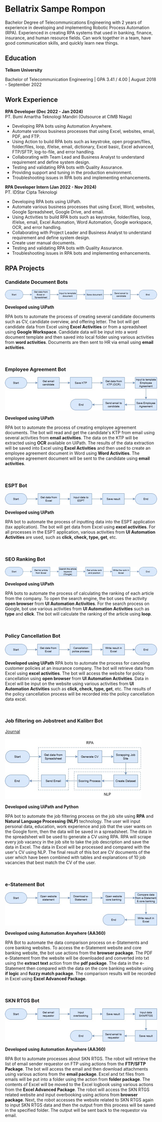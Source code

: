 # Bellatrix Sampe Rompon

Bachelor Degree of Telecommunications Engineering with 2 years of experience in developing and implementing Robotic Process Automation (RPA). Experienced in creating RPA systems that used in banking, finance, insurance, and human resource fields. Can work together in a team, have good communication skills, and quickly learn new things.

## Education
**Telkom University**

Bachelor of Telecommunication Engineering | GPA 3.41 / 4.00 | August 2018 - September 2022

## Work Experience


**RPA Developer (Dec 2022 - Jan 2024)** <br>
PT. Bumi Amartha Teknologi Mandiri (Outsource at CIMB Niaga)
- Developing RPA bots using Automation Anywhere.
- Automate various business processes that using Excel, websites, email, PDF, and FTP.
- Using Action to build RPA bots such as keystroke, open program/files, folder/files, loop, if/else, email, dictionary,
Excel basic, Excel advanced, FTP/SFTP, log-to-file, and error handling.
- Collaborating with Team Lead and Business Analyst to understand requirement and define system design.
- Testing and validating RPA bots with Quality Assurance.
- Providing support and tuning in the production environment.
- Troubleshooting issues in RPA bots and implementing enhancements.

**RPA Developer Intern (Jan 2022 - Nov 2024)**<br>
PT. IDStar Cipta Teknologi
- Developing RPA bots using UiPath.
- Automate various business processes that using Excel, Word, websites, Google Spreadsheet, Google Drive, and
email.
- Using Activities to build RPA bots such as keystroke, folder/files, loop, if/else, email, Excel Automation, Word
Automation, Google workspace, OCR, and error handling.
- Collaborating with Project Leader and Business Analyst to understand requirement and define system design.
- Create user manual documents.
- Testing and validating RPA bots with Quality Assurance.
- Troubleshooting issues in RPA bots and implementing enhancements.

## RPA Projects


### Candidate Document Bots

![Candidate Document Bots](/assets/img/Candidate_Document_Bots_Flow.jpg)

**Developed using UiPath** 

RPA bots to automate the process of creating several candidate documents such as CV, candidate overview, and offering letter. The bot will get candidate data from Excel using **Excel Activities** or from a spreadsheet using **Google Workspace**. Candidate data will be input into a word document template and then saved into local folder using various activities from **word activities**. Documents are then sent to HR via email using **email activities**.

<br>

### Employee Agreement Bot

![Employee Agreement Bot](/assets/img/Employee_Agreement_Bot_Flow.jpg)

**Developed using UiPath** 

RPA bot to automate the process of creating employee agreement documents. The bot will read and get the candidate's KTP from email using several activities from **email activities**. The data on the KTP will be extracted using **OCR** ​​available on UiPath. The results of the data extraction will be saved into Excel using **Excel Activities** and then used to create an employee agreement document in Word using **Word Activities**. The employee agreement document will be sent to the candidate using **email activities**.

<br>

### ESPT Bot

![ESPT Bot](/assets/img/ESPT_Bot_Flow.jpg)

**Developed using UiPath** 

RPA bot to automate the process of inputting data into the ESPT application (tax application). The bot will get data from Excel using **excel activities**. For all processes in the ESPT application, various activities from **UI Automation Activities** are used, such as **click, check, type, get**, etc.

<br>

### SEO Ranking Bot

![SEO Ranking Bot](/assets/img/SEO_Ranking_Bot_Flow.jpg)

**Developed using UiPath** 

RPA bots to automate the process of calculating the ranking of each article from the company. To open the search engine, the bot uses the activity **open browser** from **UI Automation Activities**. For the search process on Google, bot use various activities from **UI Automation Activities** such as **type** and **click**. The bot will calculate the ranking of the article using **loop**.

<br>

### Policy Cancellation Bot

![Policy Cancellation Bot](/assets/img/Policy_Cancellation_Bot_Flow.jpg)

**Developed using UiPath** 
RPA bots to automate the process for canceling customer policies at an insurance company. The bot will retrieve data from Excel using **excel activities**. The bot will access the website for policy cancellation using **open browser** from **UI Automation Activities**. Data in Excel will be input on the website using various activities from **UI Automation Activities** such as **click, check, type, get**, etc. The results of the policy cancellation process will be recorded into the policy cancellation data excel.

<br>

### Job filtering on Jobstreet and Kalibrr Bot

[Journal](https://drive.google.com/drive/folders/1cYbpd9oaZZ6taVlCAc45Rp5rCD6evMKR?usp=drive_link)

![Job Filtering Bot](/assets/img/Job_Filtering_Bot_Flow.jpg)

**Developed using UiPath and Python** 

RPA bot to automate the job filtering process on the job site using **RPA** and **Natural Language Processing (NLP)** technology. The user will input personal data, education, work experience and job that the user wants on the Google form, then the data will be saved in a spreadsheet. The data in the spreadsheet will be used to generate a CV using RPA. RPA will scrape every job vacancy in the job site to take the job description and save the data in Excel. The data in Excel will be processed and compared with the user's CV using NLP. The final result of this bot are CV documents of the user which have been combined with tables and explanations of 10 job vacancies that best match the CV of the user.

<br>

### e-Statement Bot

![Statement Bot](/assets/img/Statement_Bot_Flow.jpg)

**Developed using Automation Anywhere (AA360)**

RPA Bot to automate the data comparison process on e-Statements and core banking websites. To access the e-Statement website and core banking website, the bot use actions from the **browser package**. The PDF e-Statement from the website will be downloaded and converted into txt using the **extract text** action from the **pdf package**. The data in the e-Statement then compared with the data on the core banking website using **if logic** and **fuzzy match package**. The comparison results will be recorded in Excel using **Excel Advanced Package**.

<br>

### SKN RTGS Bot

![SKN RTGS Bot](/assets/img/RTGS_Bot_Flow.jpg)

**Developed using Automation Anywhere (AA360)**

RPA Bot to automate processes about SKN RTGS. The robot will retrieve the list of email sender requestor on FTP using actions from the **FTP/SFTP Package**. The bot will access the email and then download attachments using various actions from the **email package**. Excel and txt files from emails will be put into a folder using the action from **folder package**. The contents of Excel will be moved to the Excel logbook using various actions from the **Excel Advanced Package**. The robot will access the SKN RTGS related website and input overbooking using actions from **browser package**. Next, the robot accesses the website related to SKN RTGS again to input SKN RTGS data and then the output from this process will be saved in the specified folder. The output will be sent back to the requestor via email.
